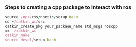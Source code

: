 ### Steps to creating a cpp package to interact with ros
```ruby
source /opt/ros/noetic/setup.bash
cd ~/catkin_ws/src
catkin_create_pkg your_package_name std_msgs roscpp
cd ~/catkin_ws
catkin_make
source devel/setup.bash
```
